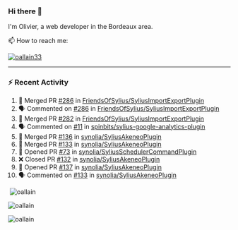 ### Hi there 👋

I'm Olivier, a web developer in the Bordeaux area.

📫 How to reach me:

<p> <a href="https://twitter.com/oallain33" target="blank"><img src="https://img.shields.io/twitter/follow/oallain33?logo=twitter&style=for-the-badge" alt="oallain33" /></a> </p>

---

### :zap: Recent Activity

<!--START_SECTION:activity-->
1. 🎉 Merged PR [#286](https://github.com/FriendsOfSylius/SyliusImportExportPlugin/pull/286) in [FriendsOfSylius/SyliusImportExportPlugin](https://github.com/FriendsOfSylius/SyliusImportExportPlugin)
2. 🗣 Commented on [#286](https://github.com/FriendsOfSylius/SyliusImportExportPlugin/issues/286) in [FriendsOfSylius/SyliusImportExportPlugin](https://github.com/FriendsOfSylius/SyliusImportExportPlugin)
3. 🎉 Merged PR [#282](https://github.com/FriendsOfSylius/SyliusImportExportPlugin/pull/282) in [FriendsOfSylius/SyliusImportExportPlugin](https://github.com/FriendsOfSylius/SyliusImportExportPlugin)
4. 🗣 Commented on [#11](https://github.com/spinbits/sylius-google-analytics-plugin/issues/11) in [spinbits/sylius-google-analytics-plugin](https://github.com/spinbits/sylius-google-analytics-plugin)
5. 🎉 Merged PR [#136](https://github.com/synolia/SyliusAkeneoPlugin/pull/136) in [synolia/SyliusAkeneoPlugin](https://github.com/synolia/SyliusAkeneoPlugin)
6. 🎉 Merged PR [#133](https://github.com/synolia/SyliusAkeneoPlugin/pull/133) in [synolia/SyliusAkeneoPlugin](https://github.com/synolia/SyliusAkeneoPlugin)
7. 💪 Opened PR [#73](https://github.com/synolia/SyliusSchedulerCommandPlugin/pull/73) in [synolia/SyliusSchedulerCommandPlugin](https://github.com/synolia/SyliusSchedulerCommandPlugin)
8. ❌ Closed PR [#132](https://github.com/synolia/SyliusAkeneoPlugin/pull/132) in [synolia/SyliusAkeneoPlugin](https://github.com/synolia/SyliusAkeneoPlugin)
9. 💪 Opened PR [#137](https://github.com/synolia/SyliusAkeneoPlugin/pull/137) in [synolia/SyliusAkeneoPlugin](https://github.com/synolia/SyliusAkeneoPlugin)
10. 🗣 Commented on [#133](https://github.com/synolia/SyliusAkeneoPlugin/issues/133) in [synolia/SyliusAkeneoPlugin](https://github.com/synolia/SyliusAkeneoPlugin)
<!--END_SECTION:activity-->

<p>&nbsp;<img align="center" src="https://github-readme-stats.vercel.app/api?username=oallain&show_icons=true&locale=en" alt="oallain" /></p>

<p><img align="center" src="https://github-readme-streak-stats.herokuapp.com/?user=oallain&" alt="oallain" /></p>

<p><img src="https://github-readme-stats.vercel.app/api/top-langs?username=oallain&show_icons=true&locale=en&layout=compact" alt="oallain" /></p>
